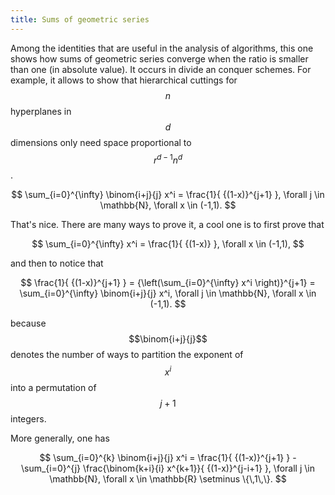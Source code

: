 ```yaml
---
title: Sums of geometric series
---
```


Among the identities that are useful in the analysis of algorithms,
this one shows how sums of geometric series converge when the ratio
is smaller than one (in absolute value). It occurs in divide an conquer
schemes. For example, it allows to show that hierarchical cuttings for $$n$$
hyperplanes in $$d$$ dimensions only need space proportional to $$r^{d-1}n^d$$.

$$
\sum_{i=0}^{\infty} \binom{i+j}{j} x^i = \frac{1}{ {(1-x)}^{j+1} },
\forall j \in \mathbb{N}, \forall x \in (-1,1).
$$

That's nice. There are many ways to prove it, a cool one is to first prove that

$$
\sum_{i=0}^{\infty} x^i = \frac{1}{ {(1-x)} },
\forall x \in (-1,1),
$$

and then to notice that

$$
\frac{1}{ {(1-x)}^{j+1} } = {\left(\sum_{i=0}^{\infty} x^i \right)}^{j+1}
= \sum_{i=0}^{\infty} \binom{i+j}{j} x^i,
\forall j \in \mathbb{N}, \forall x \in (-1,1).
$$

because $$\binom{i+j}{j}$$ denotes the number of ways to partition the exponent
of $$x^i$$ into a permutation of $$j+1$$ integers.


More generally, one has

$$
\sum_{i=0}^{k} \binom{i+j}{j} x^i = \frac{1}{ {(1-x)}^{j+1} } -
\sum_{i=0}^{j} \frac{\binom{k+i}{i} x^{k+1}}{ {(1-x)}^{j-i+1} },
\forall j \in \mathbb{N}, \forall x \in \mathbb{R} \setminus \{\,1\,\}.
$$
